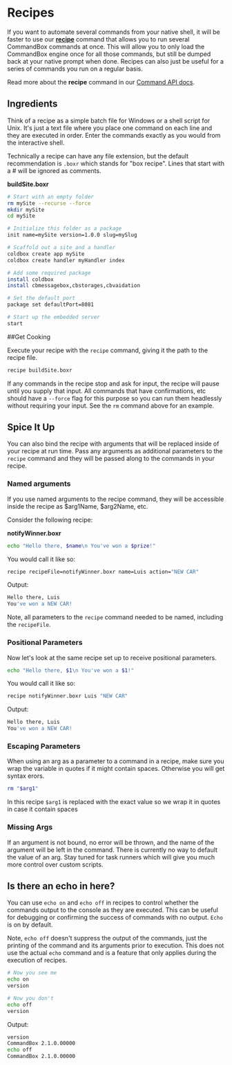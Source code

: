 # Recipes

If you want to automate several commands from your native shell, it will
be faster to use our **[recipe](http://apidocs.ortussolutions.com/commandbox/2.1.0/index.html?commandbox/system/commands/recipe.html)** command that allows you to run
several CommandBox commands at once. This will allow you to only load
the CommandBox engine once for all those commands, but still be dumped
back at your native prompt when done.  Recipes can also just be useful for a series of commands you run on a regular basis.

Read more about the
**recipe** command in our [Command API docs](http://apidocs.ortussolutions.com/commandbox/2.1.0/index.html?commandbox/system/commands/recipe.html).

## Ingredients

Think of a recipe as a simple batch file for Windows or a shell script for Unix.  It's just a text file where you place one command on each line and they are executed in order.  Enter the commands exactly as you would from the interactive shell.  

Technically a recipe can have any file extension, but the default recommendation is `.boxr` which stands for "box recipe".  Lines that start with a # will be ignored as comments.

**buildSite.boxr**
```bash
# Start with an empty folder
rm mySite --recurse --force
mkdir mySite
cd mySite

# Initialize this folder as a package
init name=mySite version=1.0.0 slug=mySlug

# Scaffold out a site and a handler
coldbox create app mySite
coldbox create handler myHandler index

# Add some required package
install coldbox
install cbmessagebox,cbstorages,cbvaidation

# Set the default port
package set defaultPort=8081

# Start up the embedded server
start

```

##Get Cooking

Execute your recipe with the `recipe` command, giving it the path to the recipe file.

```bash
recipe buildSite.boxr
```

If any commands in the recipe stop and ask for input, the recipe will pause until you supply that input.  All commands that have confirmations, etc should have a `--force` flag for this purpose so you can run them headlessly without requiring your input.  See the `rm` command above for an example.

## Spice It Up

You can also bind the recipe with arguments that will be replaced inside of your recipe at run time. 
Pass any arguments as additional parameters to the `recipe` command and they will be passed along to the commands in your recipe.

### Named arguments
If you use named arguments to the recipe command, they will be accessible inside the recipe as $arg1Name, $arg2Name, etc. 

Consider the following recipe:

**notifyWinner.boxr**
```bash
echo "Hello there, $name\n You've won a $prize!"
```

You would call it like so:
```bash
recipe recipeFile=notifyWinner.boxr name=Luis action="NEW CAR"
```

Output:
```bash
Hello there, Luis
You've won a NEW CAR!
```

Note, all parameters to the `recipe` command needed to be named, including the `recipeFile`.


### Positional Parameters

Now let's look at the same recipe set up to receive positional parameters.

```bash
echo "Hello there, $1\n You've won a $1!"
```

You would call it like so:
```bash
recipe notifyWinner.boxr Luis "NEW CAR"
```

Output:
```bash
Hello there, Luis
You've won a NEW CAR!
```

### Escaping Parameters

When using an arg as a parameter to a command in a recipe, make sure you wrap the variable in quotes if it might contain spaces.  Otherwise you will get syntax erors.

```bash
rm "$arg1"
```

In this recipe `$arg1` is replaced with the exact value so we wrap it in quotes in case it contain spaces

### Missing Args

If an argument is not bound, no error will be thrown, and the name of the argument will be left in the command.  There is currently no way to default the value of an arg.  Stay tuned for task runners which will give you much more control over custom scripts.

## Is there an echo in here?

You can use `echo on` and `echo off` in recipes to control whether the commands output to the console as they are executed.  This can be useful for debugging or confirming the success of commands with no output.  `Echo` is on by default.

Note, `echo off` doesn't suppress the output of the commands, just the printing of the command and its arguments prior to execution.  This does not use the actual `echo` command and is a feature that only applies during the execution of recipes.

```bash
# Now you see me
echo on
version

# Now you don't
echo off
version
```

Output: 

```bash
version
CommandBox 2.1.0.00000
echo off
CommandBox 2.1.0.00000
```
















